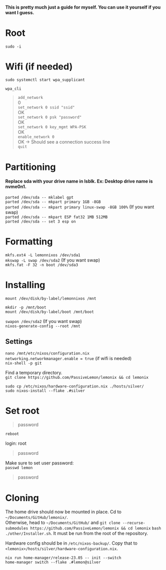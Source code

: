 #### This is pretty much just a guide for myself. You can use it yourself if you want I guess. </br>
# Root </br>
`sudo -i` </br>

# Wifi (if needed) </br>
`sudo systemctl start wpa_supplicant` </br>

`wpa_cli` </br>

> `add_network` </br>
0 </br>
> `set_network 0 ssid "ssid"` </br>
OK </br>
> `set_network 0 psk "password"` </br>
OK </br>
> `set_network 0 key_mgmt WPA-PSK` </br>
OK </br>
> `enable_network 0` </br>
OK -> Should see a connection success line </br>
> `quit` </br>

# Partitioning </br>
#### Replace sda with your drive name in lsblk. Ex: Desktop drive name is nvme0n1. </br>

`parted /dev/sda -- mklabel gpt` </br>
`parted /dev/sda -- mkpart primary 1GB -8GB` </br>
`parted /dev/sda -- mkpart primary linux-swap -8GB 100%` (If you want swap) </br>
`parted /dev/sda -- mkpart ESP fat32 1MB 512MB` </br>
`parted /dev/sda -- set 3 esp on` </br>

# Formatting
`mkfs.ext4 -L lemonnixos /dev/sda1` </br>
`mkswap -L swap /dev/sda2` (If you want swap) </br>
`mkfs.fat -F 32 -n boot /dev/sda3` </br>

# Installing </br>
`mount /dev/disk/by-label/lemonnixos /mnt` </br>

`mkdir -p /mnt/boot` </br>
`mount /dev/disk/by-label/boot /mnt/boot` </br>

`swapon /dev/sda2` (If you want swap) </br>
`nixos-generate-config --root /mnt` </br>

## Settings </br>
`nano /mnt/etc/nixos/configuration.nix` </br>
`networking.networkmanager.enable = true` (if wifi is needed) </br>
`nix-shell -p git` </br>

Find a temporary directory. </br>
`git clone https://github.com/PassiveLemon/lemonix && cd lemonix` </br>

`sudo cp /etc/nixos/hardware-configuration.nix ./hosts/silver/` </br>
`sudo nixos-install --flake .#silver` </br>

# Set root </br>
> password </br>

`reboot` </br>

login: root </br>
> password </br>

Make sure to set user password: </br>
`passwd lemon` </br>
> password </br>

# Cloning </br>
The home drive should now be mounted in place. Cd to `~/Documents/GitHub/lemonix/`. </br>
Otherwise, head to `~/Documents/GitHub/` and `git clone --recurse-submodules https://github.com/PassiveLemon/lemonix && cd lemonix`
`bash ./other/Installer.sh`. It must be run from the root of the repository. </br>

Hardware config should be in `/etc/nixos-backup/`. Copy that to `<lemonix>/hosts/silver/hardware-configuration.nix`. </br>

`nix run home-manager/release-23.05 -- init --switch` </br>
`home-manager switch --flake .#lemon@silver` </br>
